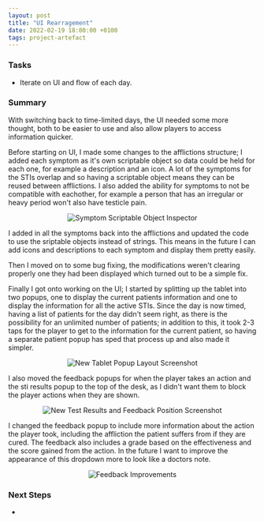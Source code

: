 ```yaml
---
layout: post
title: "UI Rearragement"
date: 2022-02-19 18:00:00 +0100
tags: project-artefact
---
```


### Tasks
- Iterate on UI and flow of each day.

### Summary
With switching back to time-limited days, the UI needed some more thought, both to be easier to use and also allow players to access information quicker.

Before starting on UI, I made some changes to the afflictions structure; I added each symptom as it's own scriptable object so data could be held for each one, for example a description and an icon. A lot of the symptoms for the STIs overlap and so having a scriptable object means they can be reused between afflictions. I also added the ability for symptoms to not be compatible with eachother, for example a person that has an irregular or heavy period won't also have testicle pain. 

<p align="center">
  <img src="{{site.baseurl}}/assets/symptom-scriptable-object.png" alt="Symptom Scriptable Object Inspector"/>
</p>

I added in all the symptoms back into the afflictions and updated the code to use the sriptable objects instead of strings. This means in the future I can add icons and descriptions to each symptom and display them pretty easily.

Then I moved on to some bug fixing, the modifications weren't clearing properly one they had been displayed which turned out to be a simple fix.

Finally I got onto working on the UI; I started by splitting up the tablet into two popups, one to display the current patients information and one to display the information for all the active STIs. Since the day is now timed, having a list of patients for the day didn't seem right, as there is the possibility for an unlimited number of patients; in addition to this, it took 2-3 taps for the player to get to the information for the current patient, so having a separate patient popup has sped that process up and also made it simpler.

<p align="center">
  <img src="{{site.baseurl}}/assets/new-tablet-popup-layout.png" alt="New Tablet Popup Layout Screenshot"/>
</p>

I also moved the feedback popups for when the player takes an action and the sti results popup to the top of the desk, as I didn't want them to block the player actions when they are shown.

<p align="center">
  <img src="{{site.baseurl}}/assets/new-results-and-feedback-position.png" alt="New Test Results and Feedback Position Screenshot"/>
</p>

I changed the feedback popup to include more information about the action the player took, including the affliction the patient suffers from if they are cured. The feedback also includes a grade based on the effectiveness and the score gained from the action. In the future I want to improve the appearance of this dropdown more to look like a doctors note.

<p align="center">
  <img src="{{site.baseurl}}/assets/feedback-improvements.png" alt="Feedback Improvements"/>
</p>

### Next Steps
- 